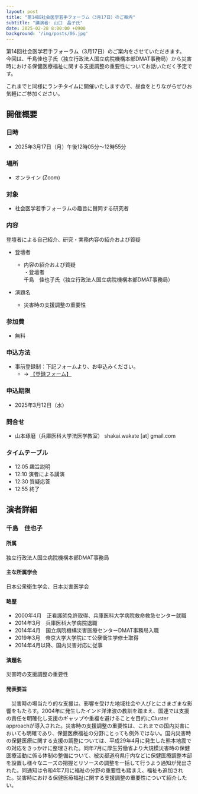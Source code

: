 ```yaml
---
layout: post
title: "第14回社会医学若手フォーラム（3月17日）のご案内"
subtitle: "講演者: 山口　晶子氏"
date: 2025-02-28 8:00:00 +0900
background: '/img/posts/06.jpg'
---
```

第14回社会医学若手フォーラム（3月17日）のご案内をさせていただきます。  
今回は、千島佳也子氏（独立行政法人国立病院機構本部DMAT事務局）から災害時における保健医療福祉に関する支援調整の重要性についてお話いただく予定です。  

これまでと同様にランチタイムに開催いたしますので、昼食をとりながらぜひお気軽にご参加ください。


## 開催概要

### 日時
- 2025年3月17日（月）午後12時05分～12時55分

### 場所
- オンライン (Zoom)

### 対象
- 社会医学若手フォーラムの趣旨に賛同する研究者

### 内容
登壇者による自己紹介、研究・実務内容の紹介および質疑

- 登壇者
  - 内容の紹介および質疑  
・登壇者  
千島　佳也子氏（独立行政法人国立病院機構本部DMAT事務局）

- 演題名
  - 災害時の支援調整の重要性

### 参加費
- 無料

### 申込方法
- 事前登録制：下記フォームより、お申込みください。
  - → [<u>【登録フォーム】</u>](https://forms.gle/aJHWv56x68PanBkP6)

### 申込期限
- 2025年3月12日（水）

### 問合せ
- 山本琢磨（兵庫医科大学法医学教室） shakai.wakate [at] gmail.com

### タイムテーブル
- 12:05 趣旨説明
- 12:10 演者による講演
- 12:30 質疑応答
- 12:55 終了

## 演者詳細

### 千島　佳也子

#### 所属
独立行政法人国立病院機構本部DMAT事務局

#### 主な所属学会
日本公衆衛生学会、日本災害医学会

#### 略歴
- 2000年4月　正看護師免許取得、兵庫医科大学病院救命救急センター就職
- 2014年3月　兵庫医科大学病院退職
- 2014年4月　国立病院機構災害医療センターDMAT事務局入職
- 2019年3月　帝京大学大学院にて公衆衛生学修士取得
- 2014年4月以降、国内災害対応に従事


#### 演題名
災害時の支援調整の重要性

#### 発表要旨
　災害時の場当たり的な支援は、影響を受けた地域社会や人びとにさまざまな影響をもたらす。2004年に発生したインド洋津波の教訓を踏まえ、国連では支援の責任を明確化し支援のギャップや重複を避けることを目的にCluster approachが導入された。災害時の支援調整の重要性は、これまでの国内災害においても明確であり、保健医療福祉の分野にとっても例外ではない。国内災害時の保健医療に関する支援の調整については、平成29年4月に発生した熊本地震での対応をきっかけに整理された。同年7月に厚生労働省より大規模災害時の保健医療活動に係る体制の整備について、被災都道府県庁内などに保健医療調整本部を設置し様々なニーズの把握とリソースの調整を一括して行うよう通知が発出された。同通知は令和4年7月に福祉の分野の重要性も踏まえ、福祉も追加された。災害時における保健医療福祉に関する支援調整の重要性について紹介したい。

